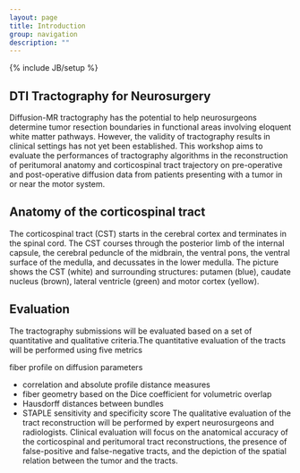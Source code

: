 ```yaml
---
layout: page
title: Introduction
group: navigation
description: ""
---
```

{% include JB/setup %}
## DTI Tractography for Neurosurgery
Diffusion-MR tractography has the potential to help neurosurgeons determine tumor resection boundaries in functional areas involving eloquent white matter pathways. However, the validity of tractography results in clinical settings has not yet been established. This workshop aims to evaluate the performances of tractography algorithms in the reconstruction of peritumoral anatomy and corticospinal tract trajectory on pre-operative and post-operative diffusion data from patients presenting with a tumor in or near the motor system.

## Anatomy of the corticospinal tract 
The corticospinal tract (CST) starts in the cerebral cortex and terminates in the spinal cord. The CST courses through the posterior limb of the internal capsule, the cerebral peduncle of the midbrain, the ventral pons, the ventral surface of the medulla, and decussates in the lower medulla. The picture shows the CST (white) and surrounding structures: putamen (blue), caudate nucleus (brown), lateral ventricle (green) and motor cortex (yellow).

## Evaluation 
The tractography submissions will be evaluated based on a set of quantitative and qualitative criteria.The quantitative evaluation of the tracts will be performed using five metrics

fiber profile on diffusion parameters
* correlation and absolute profile distance measures
* fiber geometry based on the Dice coefficient for volumetric overlap 
* Hausdorff distances between bundles
* STAPLE sensitivity and specificity score
The qualitative evaluation of the tract reconstruction will be performed by expert neurosurgeons and radiologists. Clinical evaluation will focus on the anatomical accuracy of the corticospinal and peritumoral tract reconstructions, the presence of false-positive and false-negative tracts, and the depiction of the spatial relation between the tumor and the tracts. 

